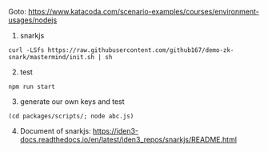 
Goto: https://www.katacoda.com/scenario-examples/courses/environment-usages/nodejs

1. snarkjs
```
curl -LSfs https://raw.githubusercontent.com/github167/demo-zk-snark/mastermind/init.sh | sh
```

2. test
```
npm run start
```

3. generate our own keys and test
```
(cd packages/scripts/; node abc.js)
```
4. Document of snarkjs: https://iden3-docs.readthedocs.io/en/latest/iden3_repos/snarkjs/README.html
